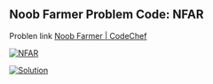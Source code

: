 ## Noob Farmer Problem Code: NFAR

Problen link [Noob Farmer | CodeChef](https://codechef_shared.s3.amazonaws.com/download/HYC/External_contest_images/DRI22019/NFAR/1.png)

[![NFAR](https://codechef_shared.s3.amazonaws.com/download/HYC/External_contest_images/DRI22019/NFAR/1.png)](https://www.codechef.com/problems/NFAR)

[![Solution](https://i.stack.imgur.com/lgOH0.jpg)](https://math.stackexchange.com/questions/3246324/find-area-of-triangle-which-is-divided-into-6-parts-and-areas-of-3-regions-is-gix#new-answer)